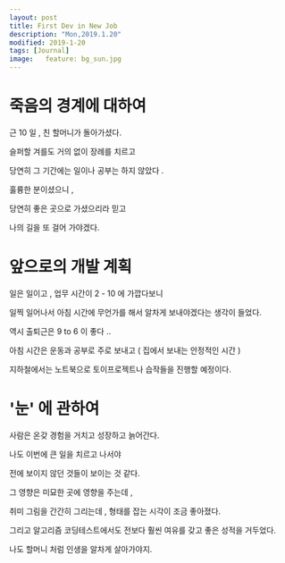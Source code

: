 ```yaml
---
layout: post
title: First Dev in New Job
description: "Mon,2019.1.20"
modified: 2019-1-20
tags: [Journal]
image:   feature: bg_sun.jpg
---
```


# 죽음의 경계에 대하여 

근 10 일 , 친 할머니가 돌아가셨다. 

슬퍼할 겨를도 거의 없이 장례를 치르고 

당연히 그 기간에는 일이나 공부는 하지 않았다 . 

훌륭한 분이셨으니 , 

당연히 좋은 곳으로 가셨으리라 믿고 

나의 길을 또 걸어 가야겠다. 


# 앞으로의 개발 계획 

일은 일이고 , 업무 시간이 2 - 10 에 가깝다보니 

일찍 일어나서 아침 시간에 무언가를 해서 알차게 보내야겠다는 생각이 들었다.

역시 출퇴근은 9 to 6 이 좋다 .. 

아침 시간은 운동과 공부로 주로 보내고 ( 집에서 보내는 안정적인 시간 )

지하철에서는 노트북으로 토이프로젝트나 습작들을 진행할 예정이다. 

# '눈' 에 관하여 
사람은 온갖 경험을 거치고 성장하고 늙어간다. 

나도 이번에 큰 일을 치르고 나서야 

전에 보이지 않던 것들이 보이는 것 같다. 

그 영향은 미묘한 곳에 영향을 주는데 , 

취미 그림을 간간히 그리는데 , 형태를 잡는 시각이 조금 좋아졌다. 

그리고 알고리즘 코딩테스트에서도 전보다 훨씬 여유를 갖고 좋은 성적을 거두었다.

나도 할머니 처럼 인생을 알차게 살아가야지. 